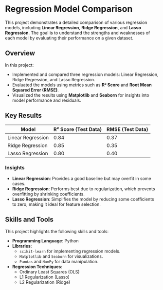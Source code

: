# Regression Model Comparison

This project demonstrates a detailed comparison of various regression models, including **Linear Regression**, **Ridge Regression**, and **Lasso Regression**. The goal is to understand the strengths and weaknesses of each model by evaluating their performance on a given dataset.

## Overview

In this project:
- Implemented and compared three regression models: Linear Regression, Ridge Regression, and Lasso Regression.
- Evaluated the models using metrics such as **R² Score** and **Root Mean Squared Error (RMSE)**.
- Visualized the results using **Matplotlib** and **Seaborn** for insights into model performance and residuals.

## Key Results

| Model                | R² Score (Test Data) | RMSE (Test Data) |
|----------------------|----------------------|------------------|
| Linear Regression    | 0.84                | 0.37             |
| Ridge Regression     | 0.85                | 0.35             |
| Lasso Regression     | 0.80                | 0.40             |

### Insights
- **Linear Regression**: Provides a good baseline but may overfit in some cases.
- **Ridge Regression**: Performs best due to regularization, which prevents overfitting by shrinking coefficients.
- **Lasso Regression**: Simplifies the model by reducing some coefficients to zero, making it ideal for feature selection.

## Skills and Tools

This project highlights the following skills and tools:
- **Programming Language**: Python
- **Libraries**:
  - `scikit-learn` for implementing regression models.
  - `Matplotlib` and `Seaborn` for visualizations.
  - `Pandas` and `NumPy` for data manipulation.
- **Regression Techniques**:
  - Ordinary Least Squares (OLS)
  - L1 Regularization (Lasso)
  - L2 Regularization (Ridge)

